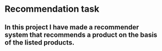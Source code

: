 # Recommendation task
## In this project I have made a recommender system that recommends a product on the basis of the listed products.
